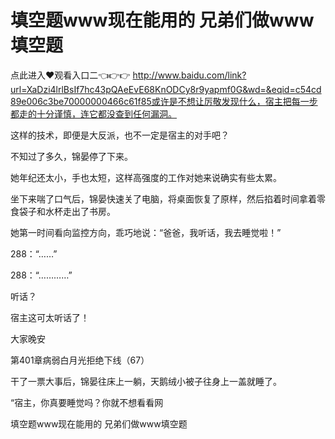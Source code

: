 # 填空题www现在能用的 兄弟们做www填空题

点此进入♥观看入口二👈👉👉 http://www.baidu.com/link?url=XaDzi4lrlBsIf7hc43pQAeEvE68KnODCy8r9yapmf0G&wd=&eqid=c54cd89e006c3be70000000466c61f85或许是不想让厉敬发现什么，宿主把每一步都走的十分谨慎，连它都没查到任何漏洞。

这样的技术，即便是大反派，也不一定是宿主的对手吧？

不知过了多久，锦晏停了下来。

她年纪还太小，手也太短，这样高强度的工作对她来说确实有些太累。

坐下来喘了口气后，锦晏快速关了电脑，将桌面恢复了原样，然后掐着时间拿着零食袋子和水杯走出了书房。

她第一时间看向监控方向，乖巧地说：“爸爸，我听话，我去睡觉啦！”

288：“……”

288：“…………”

听话？

宿主这可太听话了！

大家晚安

第401章病弱白月光拒绝下线（67）

干了一票大事后，锦晏往床上一躺，天鹅绒小被子往身上一盖就睡了。

“宿主，你真要睡觉吗？你就不想看看网

填空题www现在能用的 兄弟们做www填空题
